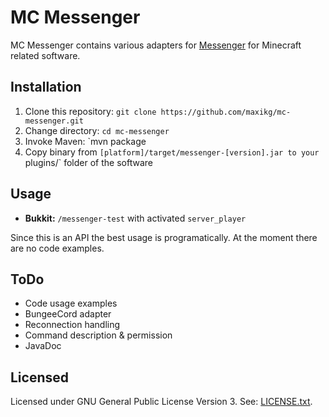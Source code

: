 # MC Messenger

MC Messenger contains various adapters for [Messenger](https://github.com/maxikg/messenger-java) for Minecraft related
software.

## Installation

 1. Clone this repository: `git clone https://github.com/maxikg/mc-messenger.git`
 2. Change directory: `cd mc-messenger`
 3. Invoke Maven: `mvn package
 4. Copy binary from `[platform]/target/messenger-[version].jar to your `plugins/` folder of the software

## Usage

 * **Bukkit:** `/messenger-test` with activated `server_player`

Since this is an API the best usage is programatically. At the moment there are no code examples.

## ToDo

 * Code usage examples
 * BungeeCord adapter
 * Reconnection handling
 * Command description & permission
 * JavaDoc

## Licensed

Licensed under GNU General Public License Version 3. See: [LICENSE.txt](/LICENSE.txt).